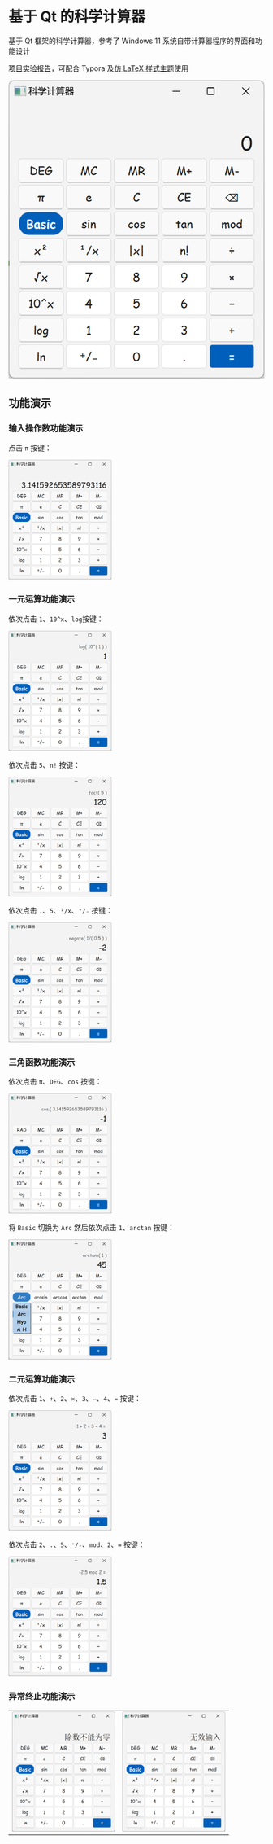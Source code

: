 # 基于 Qt 的科学计算器

基于 Qt 框架的科学计算器，参考了 Windows 11 系统自带计算器程序的界面和功能设计

[项目实验报告](/实验报告.md)，可配合 Typora 及[仿 LaTeX 样式主题](https://github.com/Keldos-Li/typora-latex-theme)使用

![](image/1.png)

## 功能演示

### 输入操作数功能演示

点击 `π` 按键：

<img src="image/3.1.png" style="zoom:30%;" />

### 一元运算功能演示

依次点击 `1`、`10^x`、`log`按键：

<img src="image/3.2-1.png" style="zoom:30%;" />

依次点击 `5`、`n!` 按键：

<img src="image/3.2-2.png" style="zoom:30%;" />

依次点击 `.`、`5`、`¹/x`、`⁺/₋` 按键：

<img src="image/3.2-3.png" style="zoom:30%;" />

### 三角函数功能演示

依次点击 `π`、`DEG`、`cos` 按键：

<img src="image/3.3-1.png" style="zoom:30%;" />

将 `Basic` 切换为 `Arc` 然后依次点击 `1`、`arctan` 按键：

<img src="image/3.3-2.png" style="zoom:30%;" />

### 二元运算功能演示

依次点击 `1`、`+`、`2`、`×`、`3`、`−`、`4`、`=` 按键：

<img src="image/3.4-1.png" style="zoom:30%;" />

依次点击 `2`、`.`、`5`、`⁺/₋`、`mod`、`2`、`=` 按键：

<img src="image/3.4-2.png" style="zoom:30%;" />

### 异常终止功能演示

<table style="border:none;text-align:center;width:auto;margin: 0 auto;">
    <tbody>
        <tr>
            <td><img src="image/3.5-1.png" style="zoom:30%;" /></td>
            <td><img src="image/3.5-2.png" style="zoom:30%;" /></td>
        </tr>
    </tbody>
</table>
